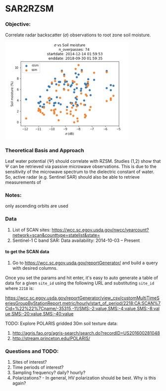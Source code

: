 # SAR2RZSM

### Objective: 
Correlate radar backscatter ($\sigma$) observations to root zone soil moisture. 

<img src="sigma_v_SM.png" width="400">

### Theoretical Basis and Approach
Leaf water potential ($\Psi$) should correlate with RZSM. 
Studies (1,2) show that $\Psi$ can be retrieved via passive microwave observations.
This is due to the sensitivity of the microwave spectrum to the dielectric constant of water. 
So, active radar (e.g. Sentinel SAR) should also be able to retrieve measurements of 

### Notes: 
only ascending orbits are used

### Data
1. List of SCAN sites: https://wcc.sc.egov.usda.gov/nwcc/yearcount?network=scan&counttype=statelist&state=
2. Sentinel-1 C band SAR: 
        Data availability: 2014-10-03 – Present
        

#### to get the SCAN data
1. Go to https://wcc.sc.egov.usda.gov/reportGenerator/ and build a query with desired columns. 

Once you set the params and hit enter, it's easy to 
auto generate a table of data for a given `site_id` using the following URL and substituting `site_id` where `2218` is:

https://wcc.sc.egov.usda.gov/reportGenerator/view_csv/customMultiTimeSeriesGroupByStationReport,metric/hourly/start_of_period/2218:CA:SCAN%7Cid=%22%22%7Cname/-35315,-11/SMS:-2:value,SMS:-4:value,SMS:-8:value,SMS:-20:value,SMS:-40:value

TODO: Explore POLARIS gridded 30m soil texture data: 

1. http://agris.fao.org/agris-search/search.do?recordID=US201600281048
2. http://stream.princeton.edu/POLARIS/

        
### Questions and TODO:

1. Sites of interest?
2. Time periods of interest? 
3. Sampling frequency? 
    daily? hourly? 
4. Polarizations? - In general, HV polarization should be best. Why is this again?


